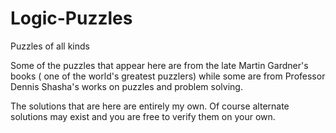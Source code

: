 # Logic-Puzzles
Puzzles of all kinds

Some of the puzzles that appear here are from the late  Martin Gardner's books ( one of the world's greatest puzzlers) while some are from Professor Dennis Shasha's works on puzzles and problem solving.

The solutions that are here are entirely my own. Of course alternate solutions may exist and you are free to verify them on your own.
